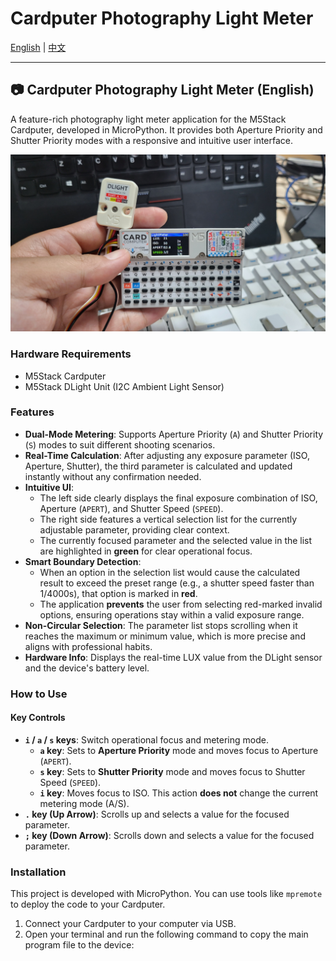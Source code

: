 # Cardputer Photography Light Meter

[English](#english) | [中文](#中文)

---

<a name="english"></a>

## 📷 Cardputer Photography Light Meter (English)

A feature-rich photography light meter application for the M5Stack Cardputer, developed in MicroPython. It provides both Aperture Priority and Shutter Priority modes with a responsive and intuitive user interface.

![App Screenshot](20250722_163746.jpg) 
<!-- TODO: Replace this with your own app screenshot -->

### Hardware Requirements

*   M5Stack Cardputer
*   M5Stack DLight Unit (I2C Ambient Light Sensor)

### Features

-   **Dual-Mode Metering**: Supports Aperture Priority (`A`) and Shutter Priority (`S`) modes to suit different shooting scenarios.
-   **Real-Time Calculation**: After adjusting any exposure parameter (ISO, Aperture, Shutter), the third parameter is calculated and updated instantly without any confirmation needed.
-   **Intuitive UI**:
    *   The left side clearly displays the final exposure combination of ISO, Aperture (`APERT`), and Shutter Speed (`SPEED`).
    *   The right side features a vertical selection list for the currently adjustable parameter, providing clear context.
    *   The currently focused parameter and the selected value in the list are highlighted in **green** for clear operational focus.
-   **Smart Boundary Detection**:
    *   When an option in the selection list would cause the calculated result to exceed the preset range (e.g., a shutter speed faster than 1/4000s), that option is marked in **red**.
    *   The application **prevents** the user from selecting red-marked invalid options, ensuring operations stay within a valid exposure range.
-   **Non-Circular Selection**: The parameter list stops scrolling when it reaches the maximum or minimum value, which is more precise and aligns with professional habits.
-   **Hardware Info**: Displays the real-time LUX value from the DLight sensor and the device's battery level.

### How to Use

#### Key Controls

-   **`i` / `a` / `s` keys**: Switch operational focus and metering mode.
    -   **`a` key**: Sets to **Aperture Priority** mode and moves focus to Aperture (`APERT`).
    -   **`s` key**: Sets to **Shutter Priority** mode and moves focus to Shutter Speed (`SPEED`).
    -   **`i` key**: Moves focus to ISO. This action **does not** change the current metering mode (A/S).
-   **`.` key (Up Arrow)**: Scrolls up and selects a value for the focused parameter.
-   **`;` key (Down Arrow)**: Scrolls down and selects a value for the focused parameter.

### Installation

This project is developed with MicroPython. You can use tools like `mpremote` to deploy the code to your Cardputer.

1.  Connect your Cardputer to your computer via USB.
2.  Open your terminal and run the following command to copy the main program file to the device:
    
